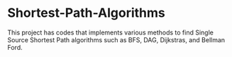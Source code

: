 # Shortest-Path-Algorithms
This project has codes that implements various methods to find Single Source Shortest Path algorithms such as BFS, DAG, Dijkstras, and Bellman Ford.
